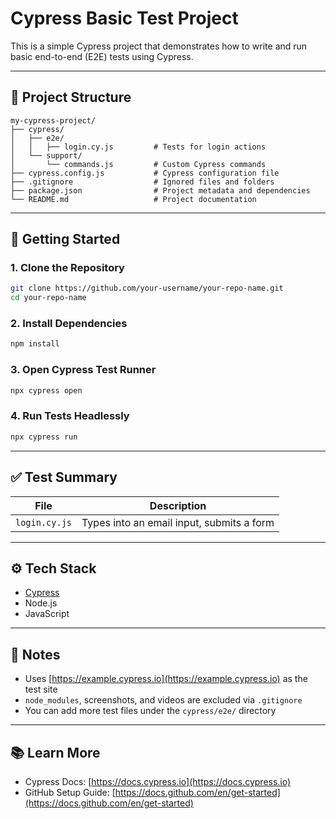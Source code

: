 # Cypress Basic Test Project

This is a simple Cypress project that demonstrates how to write and run basic end-to-end (E2E) tests using Cypress. 

---

## 📁 Project Structure

```
my-cypress-project/
├── cypress/
│   ├── e2e/
│   │   ├── login.cy.js         # Tests for login actions
│   └── support/
│       └── commands.js         # Custom Cypress commands
├── cypress.config.js           # Cypress configuration file
├── .gitignore                  # Ignored files and folders
├── package.json                # Project metadata and dependencies
└── README.md                   # Project documentation
```

---

## 🚀 Getting Started

### 1. Clone the Repository

```bash
git clone https://github.com/your-username/your-repo-name.git
cd your-repo-name
```

### 2. Install Dependencies

```bash
npm install
```

### 3. Open Cypress Test Runner

```bash
npx cypress open
```

### 4. Run Tests Headlessly

```bash
npx cypress run
```

---

## ✅ Test Summary

| File              | Description                                |
|-------------------|--------------------------------------------|
| `login.cy.js`     | Types into an email input, submits a form  |

---

## ⚙️ Tech Stack

- [Cypress](https://www.cypress.io/)
- Node.js
- JavaScript

---

## 📄 Notes

- Uses [https://example.cypress.io](https://example.cypress.io) as the test site
- `node_modules`, screenshots, and videos are excluded via `.gitignore`
- You can add more test files under the `cypress/e2e/` directory

---

## 📚 Learn More

- Cypress Docs: [https://docs.cypress.io](https://docs.cypress.io)
- GitHub Setup Guide: [https://docs.github.com/en/get-started](https://docs.github.com/en/get-started)
